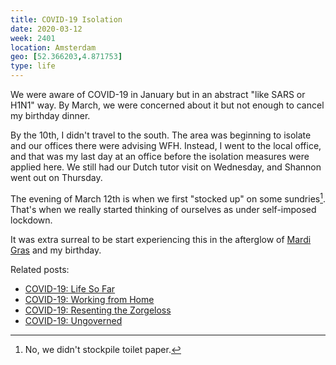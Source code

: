 ```yaml
---
title: COVID-19 Isolation
date: 2020-03-12
week: 2401
location: Amsterdam
geo: [52.366203,4.871753]
type: life
---
```


We were aware of COVID-19 in January but in an abstract "like SARS or H1N1" way. By March, we were concerned about it but not enough to cancel my birthday dinner.

By the 10th, I didn't travel to the south. The area was beginning to isolate and our offices there were advising WFH. Instead, I went to the local office, and that was my last day at an office before the isolation measures were applied here. We still had our Dutch tutor visit on Wednesday, and Shannon went out on Thursday.

The evening of March 12th is when we first "stocked up" on some sundries[^tp]. That's when we really started thinking of ourselves as under self-imposed lockdown.

[^tp]: No, we didn't stockpile toilet paper.

It was extra surreal to be start experiencing this in the afterglow of [Mardi Gras](/2020/02/25/mardi-gras.html) and my birthday.

Related posts:
- [COVID-19: Life So Far](/2020/05/04/covid-life.html)
- [COVID-19: Working from Home](/2020/05/04/covid-work.html)
- [COVID-19: Resenting the Zorgeloss](/2020/05/20/covid-amsterdam.html)
- [COVID-19: Ungoverned](/2021/03/07/covid-ungoverned.html)
